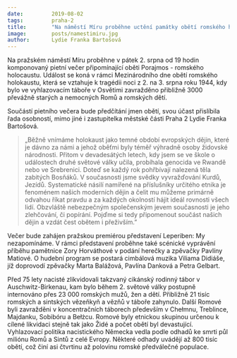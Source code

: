```yaml
---
date:         2019-08-02
tags:         praha-2
title:        "Na náměstí Míru proběhne uctění památky obětí romského holocaustu"
image: 	      posts/namestimiru.jpg
author:       Lydie Franka Bartošová
---
```


Na pražském náměstí Míru proběhne v pátek 2. srpna od 19 hodin komponovaný pietní večer připomínající oběti Porajmos - romského holocaustu. Událost se koná v rámci Mezinárodního dne obětí romského holokaustu, která se vztahuje k tragédii noci z 2. na 3. srpna roku 1944, kdy bylo ve vyhlazovacím táboře v Osvětimi zavražděno přibližně 3000 převážně starých a nemocných Romů a romských dětí. 

Součástí pietního večera bude předčítání jmen obětí, svou účast přislíbila řada osobností, mimo jiné i zastupitelka městské části Praha 2 Lydie Franka Bartošová. 

> „Běžně vnímáme holokaust jako temné období evropských dějin, které je dávno za námi a jehož oběťmi byly téměř výhradně osoby židovské národnosti. Přitom v devadesátých letech, kdy jsem se ve škole o událostech druhé světové války učila, probíhala genocida ve Rwandě nebo ve Srebrenici. Doteď se každý rok pohřbívají nalezená těla zabitých Bosňáků. V současnosti jsme svědky vyvražďování Kurdů, Jezídů. Systematické násilí namířené na příslušníky určitého etnika je fenoménem našich moderních dějin a čelit mu můžeme primárně odvahou říkat pravdu a za každých okolností hájit ideál rovnosti všech lidí. Obzvláště nebezpečným společenským jevem současnosti je jeho zlehčování, či popírání. Pojďme si tedy připomenout součást našich dějin a vzdát čest obětem i přeživším.”

Večer bude zahájen pražskou premiérou představení Leperiben: My nezapomínáme. V rámci představení proběhne také scénické vyprávění příběhu pamětnice Zory Horváthové v podání herečky a zpěvačky Pavlíny Matiové. O hudební program se postará cimbálová muzika Viliama Didiáše, jíž doprovodí zpěvačky Marta Balážová, Pavlína Danková a Petra Gelbart.

Před 75 lety nacisté zlikvidovali takzvaný cikánský rodinný tábor v Auschwitz-Birkenau, kam bylo během 2. světové války postupně internováno přes 23 000 romských mužů, žen a dětí. Přibližně 21 tisíc romských a sintských vězeňkyň a vězňů v táboře zahynulo. Další Romové byli zavražděni v koncentračních táborech především v Chełmnu, Treblince, Majdanku, Sobibóru a Bełżcu. Romové byly etnickou skupinou určenou k cílené likvidaci stejně tak jako Židé a počet obětí byl devastující. Vyhlazovací politika nacistického Německa vedla podle odhadů ke smrti půl miliónu Romů a Sintů z celé Evropy. Některé odhady uvádějí až 800 tisíc obětí, což činí asi čtvrtinu až polovinu romské předválečné populace.
